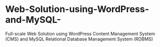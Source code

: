 # Web-Solution-using-WordPress-and-MySQL-
Full-scale Web Solution using WordPress Content Management System (CMS) and MySQL Relational Database Management System (RDBMS)
